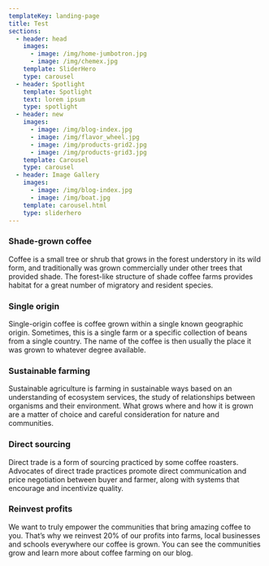 ```yaml
---
templateKey: landing-page
title: Test
sections:
  - header: head
    images:
      - image: /img/home-jumbotron.jpg
      - image: /img/chemex.jpg
    template: SliderHero
    type: carousel
  - header: Spotlight
    template: Spotlight
    text: lorem ipsum
    type: spotlight
  - header: new
    images:
      - image: /img/blog-index.jpg
      - image: /img/flavor_wheel.jpg
      - image: /img/products-grid2.jpg
      - image: /img/products-grid3.jpg
    template: Carousel
    type: carousel
  - header: Image Gallery
    images:
      - image: /img/blog-index.jpg
      - image: /img/boat.jpg
    template: carousel.html
    type: sliderhero
---
```

### Shade-grown coffee
Coffee is a small tree or shrub that grows in the forest understory in its wild form, and traditionally was grown commercially under other trees that provided shade. The forest-like structure of shade coffee farms provides habitat for a great number of migratory and resident species.

### Single origin
Single-origin coffee is coffee grown within a single known geographic origin. Sometimes, this is a single farm or a specific collection of beans from a single country. The name of the coffee is then usually the place it was grown to whatever degree available.

### Sustainable farming
Sustainable agriculture is farming in sustainable ways based on an understanding of ecosystem services, the study of relationships between organisms and their environment. What grows where and how it is grown are a matter of choice and careful consideration for nature and communities.

### Direct sourcing
Direct trade is a form of sourcing practiced by some coffee roasters. Advocates of direct trade practices promote direct communication and price negotiation between buyer and farmer, along with systems that encourage and incentivize quality.

### Reinvest profits
We want to truly empower the communities that bring amazing coffee to you. That’s why we reinvest 20% of our profits into farms, local businesses and schools everywhere our coffee is grown. You can see the communities grow and learn more about coffee farming on our blog.
